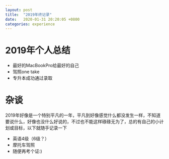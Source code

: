 ```yaml
---
layout: post
title:  "2019年终记录"
date:   2020-01-31 20:20:05 +0800
categories: experience 
---
```


# 2019年个人总结

- 最好的MacBookPro给最好的自己
- 驾照one take
- 专升本成功通过录取


# 杂谈

2019年好像是一个特别平凡的一年，平凡到好像感觉什么都没发生一样，不知道要说什么，好像也没什么好说的，不过也不能这样碌碌无为了，总的有自己的小计划或目标，以下就随手记录一下

- 英语4级（6级？）
- 摩托车驾照
- 随便再考个证:)